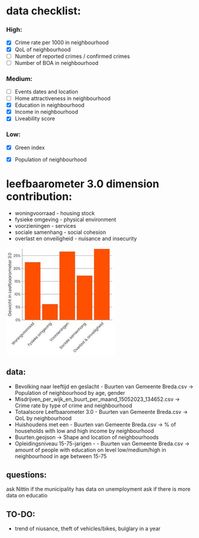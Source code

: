 # data checklist:
### High:
- [x] Crime rate per 1000 in neighbourhood 
- [x] QoL of neighbourhood 
- [ ] Number of reported crimes / confirmed crimes
- [ ] Number of BOA in neighbourhood

### Medium:
- [ ] Events dates and location
- [ ] Home attractiveness in neighbourhood
- [x] Education in neighbourhood
- [x] Income in neighbourhood
- [x] Liveability score

### Low:
- [X] Green index
- [x] Population of neighbourhood


# leefbaarometer 3.0 dimension contribution:
- woningvoorraad - housing stock
- fysieke omgeving - physical environment
- voorzieningen - services
- sociale samenhang - social cohesion
- overlast en onveiligheid - nuisance and insecurity

![leefbaarometer 3.0 dimensions](./dimensiegewichten.png)


## data:
- Bevolking naar leeftijd en geslacht - Buurten van Gemeente Breda.csv -> Population of neighbourhood by age, gender
- Misdrijven_per_wijk_en_buurt_per_maand_15052023_134652.csv -> Crime rate by type of crime and neighbourhood
- Totaalscore Leefbaarometer 3.0 - Buurten van Gemeente Breda.csv -> QoL by neighbourhood
- Huishoudens met een - Buurten van Gemeente Breda.csv -> % of households with low and high income by neighbourhood
- Buurten.geojson -> Shape and location of neighbourhoods
- Opleidingsniveau 15-75-jarigen - - Buurten van Gemeente Breda.csv -> amount of people with education on level low/medium/high in neighbourhood in age between 15-75

## questions:
ask Nittin if the municipality has data on unemployment 
ask if there is more data on educatio

## TO-DO:
- trend of niusance, theft of vehicles/bikes, bulglary in a year


